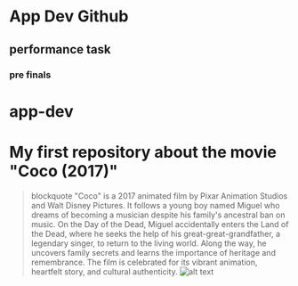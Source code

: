 # App Dev Github
## performance task
### pre finals
# app-dev
# My first repository about the movie "Coco (2017)"
> blockquote "Coco" is a 2017 animated film by Pixar Animation Studios and Walt Disney Pictures. It follows a young boy named Miguel who dreams of becoming a musician despite his family's ancestral ban on music. On the Day of the Dead, Miguel accidentally enters the Land of the Dead, where he seeks the help of his great-great-grandfather, a legendary singer, to return to the living world. Along the way, he uncovers family secrets and learns the importance of heritage and remembrance. The film is celebrated for its vibrant animation, heartfelt story, and cultural authenticity.
![alt text]([image.jpg](https://visitulstercountyny.com/wp-content/uploads/2023/07/WEB-Coco.jpg))

